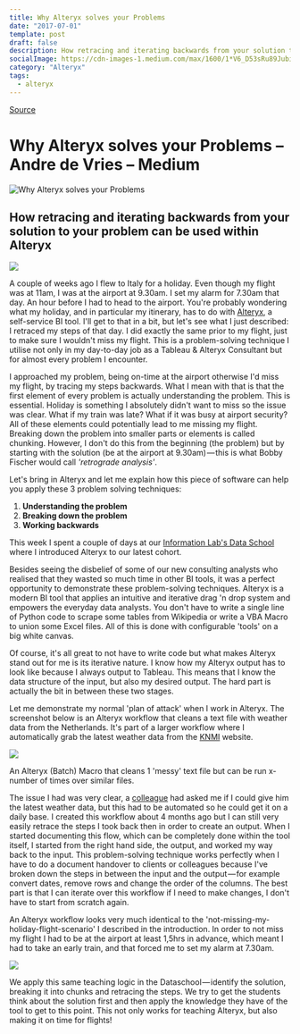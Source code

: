 ```yaml
---
title: Why Alteryx solves your Problems
date: "2017-07-01"
template: post
draft: false
description: How retracing and iterating backwards from your solution to your problem can be used within Alteryx
socialImage: https://cdn-images-1.medium.com/max/1600/1*V6_D53sRu89JubiXRHeCKg.jpeg
category: "Alteryx"
tags:
  - alteryx
---
```


[Source](https://medium.com/@andre.devries/why-alteryx-solves-your-problems-d9fa96aea75e "Permalink to Why Alteryx solves your Problems – Andre de Vries – Medium")

# Why Alteryx solves your Problems – Andre de Vries – Medium

![Why Alteryx solves your Problems](https://cdn-images-1.medium.com/max/1600/1*V6_D53sRu89JubiXRHeCKg.jpeg)

## How retracing and iterating backwards from your solution to your problem can be used within Alteryx

![][2]

A couple of weeks ago I flew to Italy for a holiday. Even though my flight was at 11am, I was at the airport at 9.30am. I set my alarm for 7.30am that day. An hour before I had to head to the airport. You're probably wondering what my holiday, and in particular my itinerary, has to do with [Alteryx][3], a self-service BI tool. I'll get to that in a bit, but let's see what I just described: I retraced my steps of that day. I did exactly the same prior to my flight, just to make sure I wouldn't miss my flight. This is a problem-solving technique I utilise not only in my day-to-day job as a Tableau & Alteryx Consultant but for almost every problem I encounter.

I approached my problem, being on-time at the airport otherwise I'd miss my flight, by tracing my steps backwards. What I mean with that is that the first element of every problem is actually understanding the problem. This is essential. Holiday is something I absolutely didn't want to miss so the issue was clear. What if my train was late? What if it was busy at airport security? All of these elements could potentially lead to me missing my flight. Breaking down the problem into smaller parts or elements is called chunking. However, I don't do this from the beginning (the problem) but by starting with the solution (be at the airport at 9.30am) — this is what Bobby Fischer would call _'retrograde analysis'_.

Let's bring in Alteryx and let me explain how this piece of software can help you apply these 3 problem solving techniques:

1. **Understanding the problem**
2. **Breaking down the problem**
3. **Working backwards**

This week I spent a couple of days at our [Information Lab's Data School ][4]where I introduced Alteryx to our latest cohort.

Besides seeing the disbelief of some of our new consulting analysts who realised that they wasted so much time in other BI tools, it was a perfect opportunity to demonstrate these problem-solving techniques. Alteryx is a modern BI tool that applies an intuitive and iterative drag 'n drop system and empowers the everyday data analysts. You don't have to write a single line of Python code to scrape some tables from Wikipedia or write a VBA Macro to union some Excel files. All of this is done with configurable 'tools' on a big white canvas.

Of course, it's all great to not have to write code but what makes Alteryx stand out for me is its iterative nature. I know how my Alteryx output has to look like because I always output to Tableau. This means that I know the data structure of the input, but also my desired output. The hard part is actually the bit in between these two stages.

Let me demonstrate my normal 'plan of attack' when I work in Alteryx. The screenshot below is an Alteryx workflow that cleans a text file with weather data from the Netherlands. It's part of a larger workflow where I automatically grab the latest weather data from the [KNMI][5] website.

![][6]

An Alteryx (Batch) Macro that cleans 1 'messy' text file but can be run x-number of times over similar files.

The issue I had was very clear, a [colleague][7] had asked me if I could give him the latest weather data, but this had to be automated so he could get it on a daily base. I created this workflow about 4 months ago but I can still very easily retrace the steps I took back then in order to create an output. When I started documenting this flow, which can be completely done within the tool itself, I started from the right hand side, the output, and worked my way back to the input. This problem-solving technique works perfectly when I have to do a document handover to clients or colleagues because I've broken down the steps in between the input and the output — for example convert dates, remove rows and change the order of the columns. The best part is that I can iterate over this workflow if I need to make changes, I don't have to start from scratch again.

An Alteryx workflow looks very much identical to the 'not-missing-my-holiday-flight-scenario' I described in the introduction. In order to not miss my flight I had to be at the airport at least 1,5hrs in advance, which meant I had to take an early train, and that forced me to set my alarm at 7.30am.

![][8]

We apply this same teaching logic in the Dataschool — identify the solution, breaking it into chunks and retracing the steps. We try to get the students think about the solution first and then apply the knowledge they have of the tool to get to this point. This not only works for teaching Alteryx, but also making it on time for flights!

[1]: https://cdn-images-1.medium.com/fit/c/100/100/1*tGdCsXyy90JvZ3c4EdEsjQ.jpeg
[2]: https://cdn-images-1.medium.com/max/1600/1*V6_D53sRu89JubiXRHeCKg.jpeg
[3]: http://www.alteryx.com
[4]: http://www.thedataschool.co.uk
[5]: http://www.knmi.nl
[6]: https://cdn-images-1.medium.com/max/2600/1*_YnOfInO543Anw8IqayHnw.png
[7]: https://twitter.com/__valantis
[8]: https://cdn-images-1.medium.com/max/2000/1*dk8iBxtJUIVWJgcytBly-w.png
